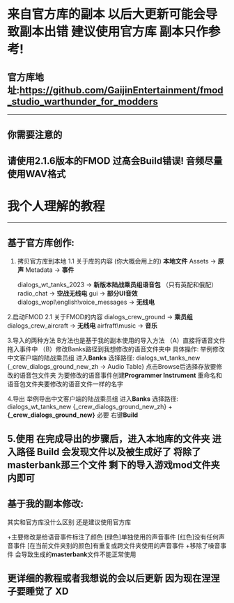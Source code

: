 #  来自官方库的副本 以后大更新可能会导致副本出错 建议使用官方库 副本只作参考!
## 官方库地址:https://github.com/GaijinEntertainment/fmod_studio_warthunder_for_modders

---

## 你需要注意的
请使用**2.1.6**版本的FMOD 过高会Build错误!
音频尽量使用**WAV**格式
---

# 我个人理解的教程
---

## 基于官方库创作:
1. 拷贝官方库到本地
1.1 关于库的内容 (你大概会用上的)
    **本地文件**  Assets -> **原声** Metadata -> **事件**

    dialogs_wt_tanks_2023 -> **新版本陆战乘员组语音包** （只有英配和俄配）
    radio_chat -> **空战无线电** 
    gui -> **部分UI音效**
    dialogs_wopl\english\voice_messages -> **无线电**

2.启动FMOD
2.1 关于FMOD的内容
    dialogs_crew_ground -> **乘员组**
    dialogs_crew_aircraft -> **无线电**
    airfraft\music -> **音乐**

3.导入的两种方法 B方法也是基于我的副本使用的导入方法
（A）直接将语音文件拖入事件中
（B）修改Banks路径到我想修改的语音文件夹中 具体操作:
举例修改中文客户端的陆战乘员组
    进入**Banks** 
    选择路径: dialogs_wt_tanks_new {_crew_dialogs_ground_new_zh -> Audio Table}
    点击Browse后选择存放要修改的语音包文件夹
    为要修改的语音事件创建**Programmer Instrument** 重命名和语音包文件夹要修改的语音文件一样的名字

4.导出
举例导出中文客户端的陆战乘员组 
    进入**Banks**
    选择路径: dialogs_wt_tanks_new {_crew_dialogs_ground_new_zh} + **{_crew_dialogs_ground_new}** 必要
    右键**Build**

5.使用
在完成导出的步骤后，进入本地库的文件夹
    进入路径 **Build** 会发现文件以及被生成好了
    将除了**masterbank**那三个文件 剩下的导入游戏**mod**文件夹内即可
---
## 基于我的副本修改:
其实和官方库没什么区别 还是建议使用官方库

+主要修改是给语音事件标注了颜色
    [绿色]单独使用的声音事件
    [红色]没有任何声音事件
    [在当前文件夹别的颜色]有重复或跨文件夹使用的声音事件
+移除了噪音事件
会导致生成的**masterbank**文件不能正常使用

## 更详细的教程或者我想说的会以后更新 因为现在涅涅子要睡觉了 XD